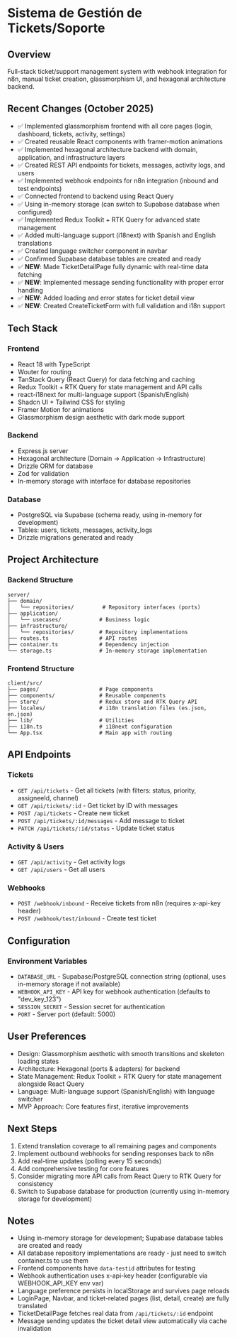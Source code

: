 # Sistema de Gestión de Tickets/Soporte

## Overview
Full-stack ticket/support management system with webhook integration for n8n, manual ticket creation, glassmorphism UI, and hexagonal architecture backend.

## Recent Changes (October 2025)
- ✅ Implemented glassmorphism frontend with all core pages (login, dashboard, tickets, activity, settings)
- ✅ Created reusable React components with framer-motion animations
- ✅ Implemented hexagonal architecture backend with domain, application, and infrastructure layers
- ✅ Created REST API endpoints for tickets, messages, activity logs, and users
- ✅ Implemented webhook endpoints for n8n integration (inbound and test endpoints)
- ✅ Connected frontend to backend using React Query
- ✅ Using in-memory storage (can switch to Supabase database when configured)
- ✅ Implemented Redux Toolkit + RTK Query for advanced state management
- ✅ Added multi-language support (i18next) with Spanish and English translations
- ✅ Created language switcher component in navbar
- ✅ Confirmed Supabase database tables are created and ready
- ✅ **NEW**: Made TicketDetailPage fully dynamic with real-time data fetching
- ✅ **NEW**: Implemented message sending functionality with proper error handling
- ✅ **NEW**: Added loading and error states for ticket detail view
- ✅ **NEW**: Created CreateTicketForm with full validation and i18n support

## Tech Stack

### Frontend
- React 18 with TypeScript
- Wouter for routing
- TanStack Query (React Query) for data fetching and caching
- Redux Toolkit + RTK Query for state management and API calls
- react-i18next for multi-language support (Spanish/English)
- Shadcn UI + Tailwind CSS for styling
- Framer Motion for animations
- Glassmorphism design aesthetic with dark mode support

### Backend
- Express.js server
- Hexagonal architecture (Domain → Application → Infrastructure)
- Drizzle ORM for database
- Zod for validation
- In-memory storage with interface for database repositories

### Database
- PostgreSQL via Supabase (schema ready, using in-memory for development)
- Tables: users, tickets, messages, activity_logs
- Drizzle migrations generated and ready

## Project Architecture

### Backend Structure
```
server/
├── domain/
│   └── repositories/         # Repository interfaces (ports)
├── application/
│   └── usecases/            # Business logic
├── infrastructure/
│   └── repositories/        # Repository implementations
├── routes.ts                # API routes
├── container.ts             # Dependency injection
└── storage.ts               # In-memory storage implementation
```

### Frontend Structure
```
client/src/
├── pages/                   # Page components
├── components/              # Reusable components
├── store/                   # Redux store and RTK Query API
├── locales/                 # i18n translation files (es.json, en.json)
├── lib/                     # Utilities
├── i18n.ts                  # i18next configuration
└── App.tsx                  # Main app with routing
```

## API Endpoints

### Tickets
- `GET /api/tickets` - Get all tickets (with filters: status, priority, assigneeId, channel)
- `GET /api/tickets/:id` - Get ticket by ID with messages
- `POST /api/tickets` - Create new ticket
- `POST /api/tickets/:id/messages` - Add message to ticket
- `PATCH /api/tickets/:id/status` - Update ticket status

### Activity & Users
- `GET /api/activity` - Get activity logs
- `GET /api/users` - Get all users

### Webhooks
- `POST /webhook/inbound` - Receive tickets from n8n (requires x-api-key header)
- `POST /webhook/test/inbound` - Create test ticket

## Configuration

### Environment Variables
- `DATABASE_URL` - Supabase/PostgreSQL connection string (optional, uses in-memory storage if not available)
- `WEBHOOK_API_KEY` - API key for webhook authentication (defaults to "dev_key_123")
- `SESSION_SECRET` - Session secret for authentication
- `PORT` - Server port (default: 5000)

## User Preferences
- Design: Glassmorphism aesthetic with smooth transitions and skeleton loading states
- Architecture: Hexagonal (ports & adapters) for backend
- State Management: Redux Toolkit + RTK Query for state management alongside React Query
- Language: Multi-language support (Spanish/English) with language switcher
- MVP Approach: Core features first, iterative improvements

## Next Steps
1. Extend translation coverage to all remaining pages and components
2. Implement outbound webhooks for sending responses back to n8n
3. Add real-time updates (polling every 15 seconds)
4. Add comprehensive testing for core features
5. Consider migrating more API calls from React Query to RTK Query for consistency
6. Switch to Supabase database for production (currently using in-memory storage for development)

## Notes
- Using in-memory storage for development; Supabase database tables are created and ready
- All database repository implementations are ready - just need to switch container.ts to use them
- Frontend components have `data-testid` attributes for testing
- Webhook authentication uses x-api-key header (configurable via WEBHOOK_API_KEY env var)
- Language preference persists in localStorage and survives page reloads
- LoginPage, Navbar, and ticket-related pages (list, detail, create) are fully translated
- TicketDetailPage fetches real data from `/api/tickets/:id` endpoint
- Message sending updates the ticket detail view automatically via cache invalidation
